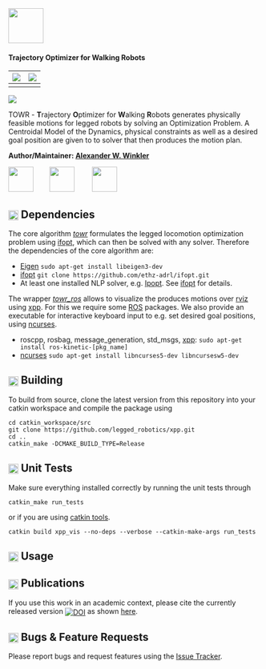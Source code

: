 
<img src="https://i.imgur.com/zm2nwF7.png" height="70" />

#### Trajectory Optimizer for Walking Robots ####

| ![](https://i.imgur.com/NkL8Haw.gif) | ![](https://i.imgur.com/RrEc2Cd.gif) 
|:-------------------------:|:-------------------------:|
|||

[<img src="https://i.imgur.com/j8lt5SE.png" />](https://youtu.be/0jE46GqzxMM)


TOWR - **T**rajectory **O**ptimizer for **W**alking **R**obots generates physically feasible motions for legged robots by solving an Optimization Problem. A Centroidal Model of the Dynamics, physical constraints as well as a desired goal position are given to to solver that then produces the motion plan. 

**Author/Maintainer: [Alexander W. Winkler](https://awinkler.github.io/)**

[<img src="https://i.imgur.com/uCvLs2j.png" height="50" />](http://www.adrl.ethz.ch/doku.php)  &nbsp; &nbsp; &nbsp; &nbsp;[<img src="https://i.imgur.com/gYxWH9p.png" height="50" />](http://www.rsl.ethz.ch/)           &nbsp; &nbsp; &nbsp; &nbsp; [<img src="https://i.imgur.com/aGOnNTZ.png" height="50" />](https://www.ethz.ch/en.html)       



## <img align="center" height="20" src="https://i.imgur.com/fjS3xIe.png"/> Dependencies

The core algorithm [_towr_](towr) formulates the legged locomotion optimization problem using [ifopt], which can then be solved with any solver. Therefore the dependencies of the core algorithm are:
  * [Eigen] `sudo apt-get install libeigen3-dev`
  * [ifopt] `git clone https://github.com/ethz-adrl/ifopt.git`
  * At least one installed NLP solver, e.g. [Ipopt]. See [ifopt] for details.
  
The wrapper [_towr_ros_](towr_ros) allows to visualize the produces motions over [rviz] using [xpp]. For this we require some [ROS] packages. We also provide an executable for interactive keyboard input to e.g. set desired goal positions, using [ncurses].
  * roscpp, rosbag, message_generation, std_msgs, [xpp]: `sudo apt-get install ros-kinetic-[pkg_name]`
  * [ncurses] `sudo apt-get install libncurses5-dev libncursesw5-dev`


## <img align="center" height="20" src="https://i.imgur.com/x1morBF.png"/> Building

To build from source, clone the latest version from this repository into your catkin workspace and compile the package using

    cd catkin_workspace/src
    git clone https://github.com/legged_robotics/xpp.git
    cd ..
    catkin_make -DCMAKE_BUILD_TYPE=Release


## <img align="center" height="20" src="https://i.imgur.com/026nVBV.png"/> Unit Tests

Make sure everything installed correctly by running the unit tests through

    catkin_make run_tests
    
or if you are using [catkin tools].

    catkin build xpp_vis --no-deps --verbose --catkin-make-args run_tests


## <img align="center" height="20" src="https://i.imgur.com/vAYeCzC.png"/> Usage


## <img align="center" height="20" src="https://i.imgur.com/dHQx91Q.png"/> Publications

If you use this work in an academic context, please cite the currently released version <a href="https://doi.org/10.5281/zenodo.1135005"><img src="https://zenodo.org/badge/DOI/10.5281/zenodo.1135005.svg" alt="DOI" align="center"></a> as shown [here](https://zenodo.org/record/1135005/export/hx#.Wk3szDCGPmF).


##  <img align="center" height="20" src="https://i.imgur.com/H4NwgMg.png"/> Bugs & Feature Requests

Please report bugs and request features using the [Issue Tracker](https://github.com/ethz-adrl/towr/issues).



[HyQ]: https://www.iit.it/research/lines/dynamic-legged-systems
[ROS]: http://www.ros.org
[xpp]: http://wiki.ros.org/xpp
[ifopt]: https://github.com/ethz-adrl/ifopt
[Ipopt]: https://projects.coin-or.org/Ipopt
[ncurses]: http://invisible-island.net/ncurses/man/ncurses.3x.html
[Snopt]: http://www.sbsi-sol-optimize.com/asp/sol_product_snopt.htm
[rviz]: http://wiki.ros.org/rviz
[catkin tools]: http://catkin-tools.readthedocs.org/
[Eigen]: http://eigen.tuxfamily.org
[Fa2png]: http://fa2png.io/r/font-awesome/link/
